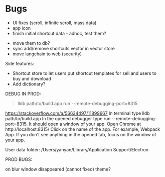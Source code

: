# Bugs

* UI fixes (scroll, infinite scroll, mass data)
* app icon
* finish initial shortcut data - adhoc, test them?
<!-- * infinity scroll -->
* move them to db?
* sync add/remove shortcuts vector in vector store
* move langchain to web (security)

Side features:

* Shortcut store to let users put shortcut templates for sell and users to buy and download
* Add dictionary?

DEBUG IN PROD:
> lldb path/to/build.app
> run --remote-debugging-port=8315

https://stackoverflow.com/a/56634497/11899667
In terminal type lldb path/to/build.app
In the opened debugger type run --remote-debugging-port=8315. It should open a window of your app.
Open Chrome at http://localhost:8315/
Click on the name of the app. For example, Webpack App.
If you don't see anything in the opened tab, focus on the window of your app.

User data folder: /Users/yanyan/Library/Application Support/Electron

PROD BUGS:

on blur window disappeared (cannot fixed)
theme?
